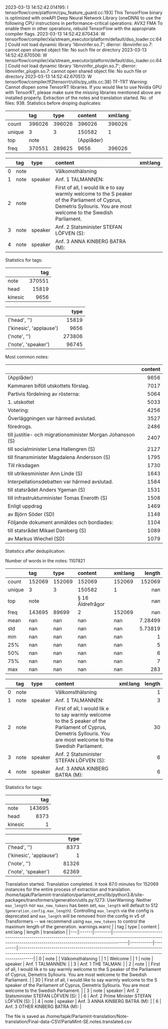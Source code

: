 2023-03-13 14:52:42.014195: I tensorflow/core/platform/cpu_feature_guard.cc:193] This TensorFlow binary is optimized with oneAPI Deep Neural Network Library (oneDNN) to use the following CPU instructions in performance-critical operations:  AVX2 FMA
To enable them in other operations, rebuild TensorFlow with the appropriate compiler flags.
2023-03-13 14:52:42.670434: W tensorflow/compiler/xla/stream_executor/platform/default/dso_loader.cc:64] Could not load dynamic library 'libnvinfer.so.7'; dlerror: libnvinfer.so.7: cannot open shared object file: No such file or directory
2023-03-13 14:52:42.670506: W tensorflow/compiler/xla/stream_executor/platform/default/dso_loader.cc:64] Could not load dynamic library 'libnvinfer_plugin.so.7'; dlerror: libnvinfer_plugin.so.7: cannot open shared object file: No such file or directory
2023-03-13 14:52:42.670513: W tensorflow/compiler/tf2tensorrt/utils/py_utils.cc:38] TF-TRT Warning: Cannot dlopen some TensorRT libraries. If you would like to use Nvidia GPU with TensorRT, please make sure the missing libraries mentioned above are installed properly.
Extraction of the notes and translation started.
No. of files: 938.
Statistics before droping duplicates:



|        | tag    | type   | content    | xml:lang   |
|:-------|:-------|:-------|:-----------|:-----------|
| count  | 396026 | 396026 | 396026     | 396026     |
| unique | 3      | 3      | 150582     | 1          |
| top    | note   |        | (Applåder) |            |
| freq   | 370551 | 289625 | 9656       | 396026     |


|    | tag   | type    | content                                                                                                                                                            | xml:lang   |
|---:|:------|:--------|:-------------------------------------------------------------------------------------------------------------------------------------------------------------------|:-----------|
|  0 | note  |         | Välkomsthälsning                                                                                                                                                   |            |
|  1 | note  | speaker | Anf. 1 TALMANNEN:                                                                                                                                                  |            |
|  2 | note  |         | First of all, I would lik e to say warmly welcome to the S peaker of the Parliament of Cyprus, Demetris Syllouris. You are most welcome to the Swedish Parliament. |            |
|  3 | note  | speaker | Anf. 2 Statsminister STEFAN LÖFVEN (S):                                                                                                                            |            |
|  4 | note  | speaker | Anf. 3 ANNA KINBERG BATRA (M):                                                                                                                                     |            |


Statistics for tags:

|         |    tag |
|:--------|-------:|
| note    | 370551 |
| head    |  15819 |
| kinesic |   9656 |


|                         |   type |
|:------------------------|-------:|
| ('head', '')            |  15819 |
| ('kinesic', 'applause') |   9656 |
| ('note', '')            | 273806 |
| ('note', 'speaker')     |  96745 |
Most common notes:

|                                                            |   content |
|:-----------------------------------------------------------|----------:|
| (Applåder)                                                 |      9656 |
| Kammaren biföll utskottets förslag.                        |      7017 |
| Partivis fördelning av rösterna:                           |      5064 |
| 1. utskottet                                               |      5033 |
| Votering:                                                  |      4256 |
| Överläggningen var härmed avslutad.                        |      3527 |
| föredrogs.                                                 |      2486 |
| till justitie- och migrationsminister Morgan Johansson (S) |      2407 |
| till socialminister Lena Hallengren (S)                    |      2127 |
| till finansminister Magdalena Andersson (S)                |      1795 |
| Till riksdagen                                             |      1730 |
| till utrikesminister Ann Linde (S)                         |      1643 |
| Interpellationsdebatten var härmed avslutad.               |      1584 |
| till statsrådet Anders Ygeman (S)                          |      1531 |
| till infrastrukturminister Tomas Eneroth (S)               |      1508 |
| Enligt uppdrag                                             |      1469 |
| av Björn Söder (SD)                                        |      1148 |
| Följande dokument anmäldes och bordlades:                  |      1104 |
| till statsrådet Mikael Damberg (S)                         |      1089 |
| av Markus Wiechel (SD)                                     |      1079 |
Statistics after deduplication:

Number of words in the notes: 1107821

|        | tag    | type   | content          | xml:lang   |       length |
|:-------|:-------|:-------|:-----------------|:-----------|-------------:|
| count  | 152069 | 152069 | 152069           | 152069     | 152069       |
| unique | 3      | 3      | 150582           | 1          |    nan       |
| top    | note   |        | § 16 Äldrefrågor |            |    nan       |
| freq   | 143695 | 89699  | 2                | 152069     |    nan       |
| mean   | nan    | nan    | nan              | nan        |      7.28499 |
| std    | nan    | nan    | nan              | nan        |      5.73819 |
| min    | nan    | nan    | nan              | nan        |      1       |
| 25%    | nan    | nan    | nan              | nan        |      5       |
| 50%    | nan    | nan    | nan              | nan        |      6       |
| 75%    | nan    | nan    | nan              | nan        |      7       |
| max    | nan    | nan    | nan              | nan        |    283       |


|    | tag   | type    | content                                                                                                                                                            | xml:lang   |   length |
|---:|:------|:--------|:-------------------------------------------------------------------------------------------------------------------------------------------------------------------|:-----------|---------:|
|  0 | note  |         | Välkomsthälsning                                                                                                                                                   |            |        1 |
|  1 | note  | speaker | Anf. 1 TALMANNEN:                                                                                                                                                  |            |        3 |
|  2 | note  |         | First of all, I would lik e to say warmly welcome to the S peaker of the Parliament of Cyprus, Demetris Syllouris. You are most welcome to the Swedish Parliament. |            |       30 |
|  3 | note  | speaker | Anf. 2 Statsminister STEFAN LÖFVEN (S):                                                                                                                            |            |        6 |
|  4 | note  | speaker | Anf. 3 ANNA KINBERG BATRA (M):                                                                                                                                     |            |        6 |


Statistics for tags:

|         |    tag |
|:--------|-------:|
| note    | 143695 |
| head    |   8373 |
| kinesic |      1 |


|                         |   type |
|:------------------------|-------:|
| ('head', '')            |   8373 |
| ('kinesic', 'applause') |      1 |
| ('note', '')            |  81326 |
| ('note', 'speaker')     |  62369 |
Translation started.
Translation completed. It took 67.0 minutes for 152069 instances for the entire process of extraction and translation.
/home/tajak/Parlamint-translation/parlamint_env/lib/python3.8/site-packages/transformers/generation/utils.py:1273: UserWarning: Neither `max_length` nor `max_new_tokens` has been set, `max_length` will default to 512 (`generation_config.max_length`). Controlling `max_length` via the config is deprecated and `max_length` will be removed from the config in v5 of Transformers -- we recommend using `max_new_tokens` to control the maximum length of the generation.
  warnings.warn(
|    | tag   | type    | content                                                                                                                                                            | xml:lang   |   length | translation                                                                                                                                                        |
|---:|:------|:--------|:-------------------------------------------------------------------------------------------------------------------------------------------------------------------|:-----------|---------:|:-------------------------------------------------------------------------------------------------------------------------------------------------------------------|
|  0 | note  |         | Välkomsthälsning                                                                                                                                                   |            |        1 | Welcome                                                                                                                                                            |
|  1 | note  | speaker | Anf. 1 TALMANNEN:                                                                                                                                                  |            |        3 | Anf. 1 THE TALMAN:                                                                                                                                                 |
|  2 | note  |         | First of all, I would lik e to say warmly welcome to the S peaker of the Parliament of Cyprus, Demetris Syllouris. You are most welcome to the Swedish Parliament. |            |       30 | First of all, I would like to say warmly welcome to the S speaker of the Parliament of Cyprus, Demetris Syllouris. You are most welcome to the Swedish Parliament. |
|  3 | note  | speaker | Anf. 2 Statsminister STEFAN LÖFVEN (S):                                                                                                                            |            |        6 | Anf. 2 Prime Minister STEFAN LÖFVEN (S):                                                                                                                           |
|  4 | note  | speaker | Anf. 3 ANNA KINBERG BATRA (M):                                                                                                                                     |            |        6 | Anf. 3 OTHER KINBERG BATRA (M):                                                                                                                                    |




The file is saved as /home/tajak/Parlamint-translation/Note-translation/Final-data-CSV/ParlaMint-SE.notes.translated.csv
